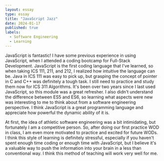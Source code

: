 ```yaml
---
layout: essay
type: essay
title: "JavaScript Jazz"
date: 2024-01-17
published: true
labels:
  - Software Engineering
  - Learning
---
```


JavaScript is fantastic! I have some previous experience in using JavaScript, when I attended a coding bootcamp for Full-Stack Development. JavaScript is the first coding language that I've learned, so when taking ICS 111, 211, and 212, I realized how intuitive the language can be. Java in ICS 111 was easy to pick up, but grasping the concept of pointer in C and C++ was definitely a tough task. I still need to practice and study them now for ICS 311 Algorithms. It's been over two years since I last used JavaScript, so this module was a great refresher. I also didn't understand the difference between ES5 and ES6, so learning what aspects were new was interesting to me to think about from a software engineering perspective. I think JavaScript is a great programming language and appreciate how powerful the dynamic ability of it is.

At first, the idea of athletic software engineering was a bit intimidating, but fortunately I am a competitive person. So, after doing our first practice WOD in class, I am even more motivated to practice and excited for future WODs. I think this style of learning is definitely stressful, especially if you haven't spent enough time coding or enough time with JavaScript, but I believe it's a valuable way to push the information into your brain in a less than conventional way. I think this method of teaching will work very well for me. 
